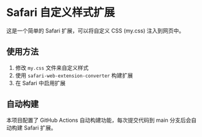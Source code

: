 # Safari 自定义样式扩展

这是一个简单的 Safari 扩展，可以将自定义 CSS (my.css) 注入到网页中。

## 使用方法

1. 修改 `my.css` 文件来自定义样式
2. 使用 `safari-web-extension-converter` 构建扩展
3. 在 Safari 中启用扩展

## 自动构建

本项目配置了 GitHub Actions 自动构建功能，每次提交代码到 main 分支后会自动构建 Safari 扩展。

